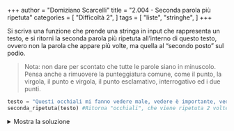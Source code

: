+++
author = "Domiziano Scarcelli"
title = "2.004 - Seconda parola più ripetuta"
categories = [
    "Difficoltà 2",
]
tags = [
    "liste",
    "stringhe",
]
+++

Si scriva una funzione che prende una stringa in input che rappresenta un testo, e si ritorni la seconda parola più ripetuta all’interno di questo testo, ovvero non la parola che appare più volte, ma quella al “secondo posto” sul podio.

>Nota: non dare per scontato che tutte le parole siano in minuscolo. Pensa anche a rimuovere la punteggiatura comune, come il punto, la virgola, il punto e virgola, il punto esclamativo, interrogativo ed i due punti.

```python
testo = "Questi occhiali mi fanno vedere male, vedere è importante, vedere con gli occhiali"
seconda_ripetuta(testo) #Ritorna "occhiali", che viene ripetuta 2 volte. La più ripetuta è "vedere".
```

<details>
<summary>Mostra la soluzione</summary>
>TODO: da fare

</details>

